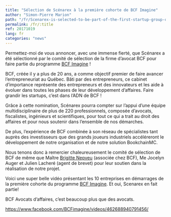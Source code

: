 ```yaml
---
title: "Sélection de Scénarex à la première cohorte de BCF Imagine"
author: "Simon-Pierre Marion"
path: "/fr/Scenarex-is-selected-to-be-part-of-the-first-startup-group-of-BCF-Imagine"
permalink: /fr/:title
ref: 20171019
lang: fr
categories: "news"
---
```


Permettez-moi de vous annoncer, avec une immense fierté, que Scénarex a été sélectionné par le comité de sélection de la firme d’avocat BCF pour faire partie du programme [BCF Imagine](https://www.facebook.com/BCFimagine/?fref=mentions) !

BCF, créée il y a plus de 20 ans, a comme objectif premier de faire avancer l’entrepreneuriat au Québec. Bâti par des entrepreneurs, ce cabinet d’importance représente des entrepreneurs et des innovateurs et les aide à évoluer dans toutes les phases de leur développement d’affaires. Faire grandir les startups, c’est dans l’ADN de BCF !

Grâce à cette nomination, Scénarex pourra compter sur l’appui d’une équipe multidisciplinaire de plus de 220 professionnels, composée d’avocats, fiscalistes, ingénieurs et scientifiques, pour tout ce qui a trait au droit des affaires et pour nous soutenir dans l’ensemble de nos démarches.

De plus, l’expérience de BCF combinée à son réseau de spécialistes tant auprès des investisseurs que des grands joueurs industriels accéléreront le développement de notre organisation et de notre solution BookchainMC.

Nous tenons donc à remercier chaleureusement le comité de sélection de BCF de même que Maître [Brigitte Nepveu](https://www.facebook.com/brigitte.nepveu.3) (associée chez BCF), Me Jocelyn Auger et Julien Lacheré (agent de brevet) pour leur soutien dans la réalisation de notre projet.

Voici une super belle vidéo présentant les 10 entreprises en démarrages de la première cohorte du programme [BCF Imagine](https://www.bcfimagine.ca). Et oui, Scenarex en fait partie!

BCF Avocats d’affaires, c’est beaucoup plus que des avocats.

<https://www.facebook.com/BCFimagine/videos/462688940791456/>
